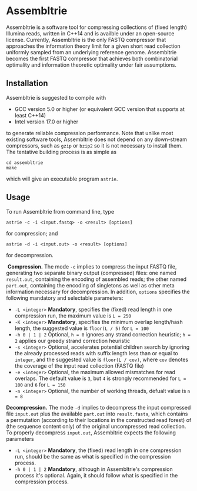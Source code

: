 # Assembltrie
Assembltrie is a software tool for compressing collections of (fixed length) Illumina reads, written in C++14 and is availble under an open-source license. Currently, Assembltrie is the only FASTQ compressor that approaches the information theory limit for a given short read collection uniformly sampled from an underlying reference genome. Assembltrie becomes the first FASTQ compressor that achieves both combinatorial optimality and information theoretic optimality under fair assumptions.

## Installation 
Assembltrie is suggested to compile with 
- GCC version 5.0 or higher (or equivalent GCC version that supports at least C++14)
- Intel version 17.0 or higher

to generate reliable compression performance. Note that unlike most existing software tools, Assembltrie does not depend on any down-stream compressors, such as `gzip` or `bzip2` so it is not necessary to install them. The tentative building process is as simple as
```
cd assembltrie
make
```
which will give an executable program `astrie`.

## Usage
To run Assembltrie from command line, type
```
astrie -c -i <input.fastq> -o <result> [options]
```
for compression; and
```
astrie -d -i <input.out> -o <result> [options]
```
for decompression.

 **Compression.** The mode `-c` implies to compress the input FASTQ file, generating two separate binary output (compressed) files: one named `result.out`, containing the encoding of assembled reads; the other named `part.out`, containing the encoding of singletons as well as other meta information necessary for decompression. In addition, `options` specifies the following mandatory and selectable parameters:
 - `-L <integer>` **Mandatory**, specifies the (fixed) read length in one compression run, the maximum value is `L = 250`
 - `-K <integer>` **Mandatory**, specifies the minimum overlap length/hash length, the suggested value is `floor(L / 5)` for `L = 100`
 - `-h 0 | 1 | 2` Optional, `h = 0` ignores any strand correction heuristic; `h = 2` applies our greedy strand correction heuristic
 - `-s <integer>` Optional, accelerates potential children search by ignoring the already processed reads with suffix length less than or equal to `integer`, and the suggested value is `floor(L / cov)`, where `cov` denotes the coverage of the input read collection (FASTQ file)
 - `-e <integer>` Optional, the maximum allowed mismatches for read overlaps. The default value is `3`, but `4` is strongly recommended for `L = 100` and `6` for `L = 150` 
 - `-n <integer>` Optional, the number of working threads, defualt value is `n = 8`
 
 **Decompression.** The mode `-d` implies to decompress the input compressed file `input.out` plus the available `part.out` into `result.fasta`, which contains a permutation (according to their locations in the constructed read forest) of (the sequence content only) of the original uncompressed read collection. To properly decompress `input.out`, Assembltrie expects the following parameters
 - `-L <integer>` **Mandatory**, the (fixed) read length in one compression run, should be the same as what is specified in the compression process.
 - `-h 0 | 1 | 2` **Mandatory**, although in Assembltrie's compression process it's optional. Again, it should follow what is specified in the compression process.

